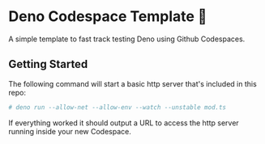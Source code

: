 # Deno Codespace Template 🦕

A simple template to fast track testing Deno using Github Codespaces.


## Getting Started

The following command will start a basic http server that's included in this repo:

```sh
# deno run --allow-net --allow-env --watch --unstable mod.ts
```

If everything worked it should output a URL to access the http server running inside your new Codespace.
